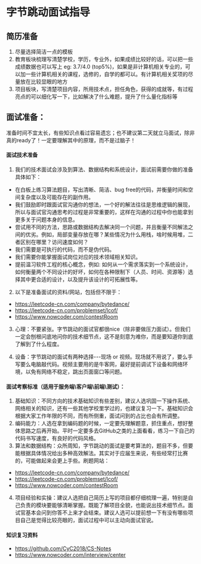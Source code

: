 # 字节跳动面试指导

## 简历准备

1. 尽量选择简洁一点的模板
2. 教育板块梳理写清楚学校，学历，专业外，如果成绩比较好的话，可以把一些成绩数据也可以写上 eg: 3.7/4.0 (top5%)，如果是非计算机相关专业的，可以加一些计算机相关的课程，选修的，自学的都可以。有计算机相关奖项的尽量放在比较显眼的地方
3. 项目板块，写清楚项目内容，所用技术点，担任角色，获得的成就等，有过程亮点的可以细化写一下，比如解决了什么难题，提升了什么量化指标等

## 面试准备：
准备时间不宜太长，有些知识点看过容易遗忘；也不建议第二天就立马面试，除非真的ready了！一定要理解其中的原理，而不是过脑子！<br/>

#### 面试技术准备
1. 我们的技术面试会涉及到算法、数据结构和系统设计，面试前需要你做的准备具体如下：<br/>

  - 在白板上练习算法题目，写出清晰、简洁、bug free的代码，并衡量时间和空间复杂度以及可能存在的副作用。
  - 我们鼓励即时跟面试官沟通你的想法，一个好的解法往往是思维逻辑的展现，所以与面试官沟通思考的过程是非常重要的，这样在沟通的过程中你也能拿到更多关于问题本身的信息。
  - 尝试用不同的方法，思路或数据结构去解决同一个问题，并且衡量不同解法之间的优劣。例如，局部变量存放在哪？某些情况为什么用栈，啥时候用堆，二者区别在哪里？访问速度如何？
  - 我们需要是可执行的代码，而不是伪代码。
  - 我们需要你能掌握面试岗位对应的技术领域相关知识。
  - 提前温习软件工程的核心概念，例如: 如何从一个需求落实到一个系统设计，如何衡量两个不同设计的好坏，如何在各种限制下（人员、时间、资源等）选择其中更合适的设计，以及提升该设计的可拓展性等。

2. 以下是准备面试的资料/网站，包括但不限于：
  - https://leetcode-cn.com/company/bytedance/
  - https://leetcode-cn.com/problemset/lcof/
  - https://www.nowcoder.com/contestRoom

3. 心理：不要紧张。字节跳动的面试官都很nice（除非要做压力面试）。但我们一定会刨根问底地问你的技术细节点，这不是刻意为难你，而是要知道你到底了解到了什么程度。

4. 设备：字节跳动的面试有两种选择---现场 or 视频。现场就不用说了，要么手写要么电脑敲代码。视频主要用的是牛客网，最好提前调试下设备和网络环境，以免有网络不稳定，跳出页面窗口等问题。

#### 面试考察标准（适用于服务端\客户端\前端\测试）：

1. 基础知识：不同方向的技术基础知识有些差别，建议人选巩固一下操作系统、网络相关的知识，还有一些其他学校里学过的，也建议复习一下。基础知识会根据大家工作年限的不同，而有所侧重，面试问到的占比也会有所调整。
2. 编码能力：人选在拿到编码题的时候，一定要先理解题意，抓住重点，想好整体思路之后再开始。平时一定要多去GitHub之类的上面看看，练习一下自己的代码书写速度，有良好的代码风格。
3. 算法和数据结构：众所周知，字节跳动的面试是要考算法的，题目不多，但要能根据具体情况给出多种高效解法。其实对于应届生来说，有些经常打比赛的，可能做起来会更上手些。刷题网站：     
  - https://leetcode-cn.com/company/bytedance/
  - https://leetcode-cn.com/problemset/lcof/
  - https://www.nowcoder.com/contestRoom
4. 项目经验和实操：建议人选把自己简历上写的项目都仔细梳理一遍，特别是自己负责的模块要能够清晰掌握。既能了解项目全貌，也能说出技术细节点。面试官基本会问到你答不上来才会结束。建议人选可以提前想一下有没有哪些项目自己是觉得比较亮眼的，面试过程中可以主动向面试官说。

#### 知识复习资料
- https://github.com/CyC2018/CS-Notes
- https://www.nowcoder.com/interview/center